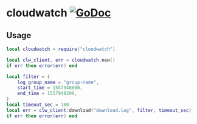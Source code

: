 # cloudwatch [![GoDoc](https://godoc.org/github.com/vadv/gopher-lua-libs/aws/cloudwatch?status.svg)](https://godoc.org/github.com/vadv/gopher-lua-libs/aws/cloudwatch)

## Usage

```lua
local cloudwatch = require("cloudwatch")

local clw_client, err = cloudwatch.new()
if err then error(err) end

local filter = {
    log_group_name = "group-name",
    start_time = 1557948000,
    end_time = 1557948200,
}
local timeout_sec = 100
local err = clw_client:download("download.log", filter, timeout_sec)
if err then error(err) end
```
